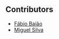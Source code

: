 ## Contributors

* [Fábio Baião](https://github.com/FabioBaiao)
* [Miguel Silva](https://github.com/MiguelSilva96)
